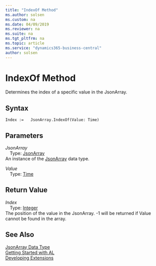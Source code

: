 ```yaml
---
title: "IndexOf Method"
ms.author: solsen
ms.custom: na
ms.date: 04/09/2019
ms.reviewer: na
ms.suite: na
ms.tgt_pltfrm: na
ms.topic: article
ms.service: "dynamics365-business-central"
author: solsen
---
```

[//]: # (START>DO_NOT_EDIT)
[//]: # (IMPORTANT:Do not edit any of the content between here and the END>DO_NOT_EDIT.)
[//]: # (Any modifications should be made in the .xml files in the ModernDev repo.)
# IndexOf Method
Determines the index of a specific value in the JsonArray.


## Syntax
```
Index :=   JsonArray.IndexOf(Value: Time)
```
## Parameters
*JsonArray*  
&emsp;Type: [JsonArray](jsonarray-data-type.md)  
An instance of the [JsonArray](jsonarray-data-type.md) data type.  

*Value*  
&emsp;Type: [Time](../time/time-data-type.md)  
  


## Return Value
*Index*  
&emsp;Type: [Integer](../integer/integer-data-type.md)  
The position of the value in the JsonArray. -1 will be returned if Value cannot be found in the array.  


[//]: # (IMPORTANT: END>DO_NOT_EDIT)
## See Also
[JsonArray Data Type](jsonarray-data-type.md)  
[Getting Started with AL](../../devenv-get-started.md)  
[Developing Extensions](../../devenv-dev-overview.md)